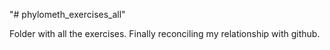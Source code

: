 "# phylometh_exercises_all" 

Folder with all the exercises. Finally reconciling my relationship with github.

